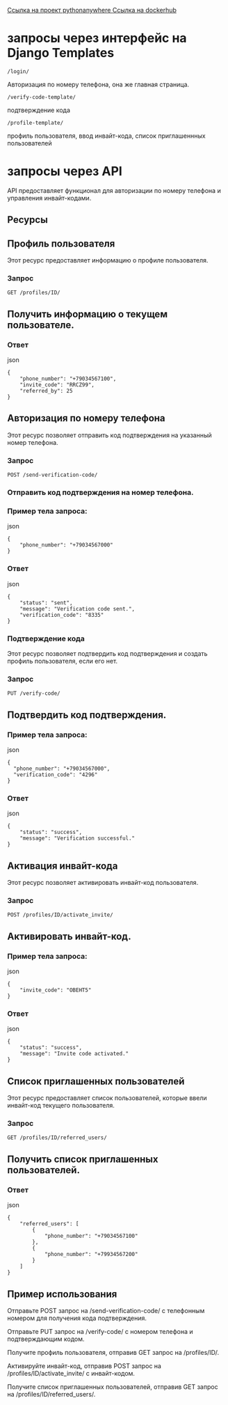 [Ссылка на проект pythonanywhere ](http://yurchik.pythonanywhere.com)
[Ссылка на dockerhub ](https://hub.docker.com/repository/docker/ydtalel/web_app/general)




# запросы через интерфейс на Django Templates
```
/login/
```
Авторизация по номеру телефона, она же главная страница.
```
/verify-code-template/
```
подтверждение кода
```
/profile-template/
```
профиль пользователя,  ввод инвайт-кода, список приглашеннных пользователей

# запросы через API
API предоставляет функционал для авторизации по номеру телефона и управления инвайт-кодами.

## Ресурсы
## Профиль пользователя

Этот ресурс предоставляет информацию о профиле пользователя.
### Запрос

```
GET /profiles/ID/
```
## Получить информацию о текущем пользователе.
### Ответ

json
```
{
    "phone_number": "+79034567100",
    "invite_code": "RRCZ99",
    "referred_by": 25
}
```
## Авторизация по номеру телефона

Этот ресурс позволяет отправить код подтверждения на указанный номер телефона.
### Запрос

```
POST /send-verification-code/
```
### Отправить код подтверждения на номер телефона.

### Пример тела запроса:

json
```
{
    "phone_number": "+79034567000"
}
```
### Ответ

json
```
{
    "status": "sent",
    "message": "Verification code sent.",
    "verification_code": "8335"
}
```
### Подтверждение кода

Этот ресурс позволяет подтвердить код подтверждения и создать профиль пользователя, если его нет.
### Запрос
```
PUT /verify-code/
```
## Подтвердить код подтверждения.

### Пример тела запроса:

json
```
{
  "phone_number": "+79034567000",
  "verification_code": "4296"
}
```
### Ответ

json
```
{
    "status": "success",
    "message": "Verification successful."
}
```
## Активация инвайт-кода

Этот ресурс позволяет активировать инвайт-код пользователя.
### Запрос
```
POST /profiles/ID/activate_invite/
```
## Активировать инвайт-код.

### Пример тела запроса:

json
```
{
    "invite_code": "OBEHT5"
}
```
### Ответ

json
```
{
    "status": "success",
    "message": "Invite code activated."
}
```
## Список приглашенных пользователей

Этот ресурс предоставляет список пользователей, которые ввели инвайт-код текущего пользователя.
### Запрос

```
GET /profiles/ID/referred_users/
```
## Получить список приглашенных пользователей.
### Ответ

json
```
{
    "referred_users": [
        {
            "phone_number": "+79034567100"
        },
        {
            "phone_number": "+79934567200"
        }
    ]
}
```
## Пример использования

Отправьте POST запрос на /send-verification-code/ с телефонным номером для получения кода подтверждения.

Отправьте PUT запрос на /verify-code/ с номером телефона и подтверждающим кодом.

Получите профиль пользователя, отправив GET запрос на /profiles/ID/.

Активируйте инвайт-код, отправив POST запрос на /profiles/ID/activate_invite/ с инвайт-кодом.

Получите список приглашенных пользователей, отправив GET запрос на /profiles/ID/referred_users/.

